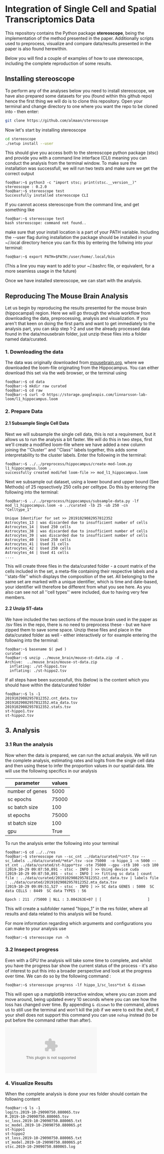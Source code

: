 # Integration of Single Cell and Spatial Transcriptomics Data

This repository contains the Python package **stereoscope**, being the implementation of the method presented in the
paper. Additionally scripts used to preprocess, visualize and compare data/results presented in the paper is also found
herewithin. 

Below you will find a couple of examples of how to use stereoscope, including the complete reproduction of some results. 

## Installing stereoscope
To perform any of the analyses below you need to install stereoscope, we have also prepared some datasets for you (found
within this github repo) hence the first thing we will do is to clone this repository. Open your terminal and change
directory to one where you want the repo to be cloned into - then enter:

```bash
git clone https://github.com/almaan/stereoscope 

```

Now let's start by installing stereoscope
```bash
cd stereoscope
./setup install --user

```
This should give you access both to the stereoscope python package (stsc) and provide you with a command line interface
(CLI) meaning you can conduct the analysis from the terminal window. To make sure the installation was successfull, we
will run two tests and make sure we get the correct output

```console
foo@bar:~$ python3 -c "import stsc; print(stsc.__version__)"
stereoscope : 0.2.0
foo@bar:~$ stereoscope test
Successfully installed stereoscope CLI
```
If you cannot access stereoscope from the command line, and get something like
```console
foo@bar:~$ stereoscope test
bash stereoscope: command not found..

```

make sure that your install location is a part of your PATH variable. Including the --user flag during installation the
package should be installed in your ~/.local directory hence
you can fix this by entering the follwing into your terminal:


```console
foo@bar:~$ export PATH=$PATH:/user/home/.local/bin
```
(This a line you may want to add to your ~/.bashrc file, or equivalent, for a more seamless usage in the future)

Once we have installed stereoscope, we can start with the analysis.


## Reproducing The Mouse Brain Analysis
Let us begin by reproducing the results presented for the mouse brain (hippocampal) region. Here we will go through the
whole workflow from downloading the data, preprocessing, analysis and visualization. If you aren't that keen on doing
the first parts and want to get immediately to the analysis part, you can skip step 1-2 and use the already processed
data found in the data/mousebrain folder, just unzip these files into a folder named data/curated.


### 1. Downloading the data
The data was originally downloaded from [mousebrain.org](http://mousebrain.org/tissues.html), where we downloaded the
loom-file originating from the Hippocampus. You can either download this set via the web browser, or the terminal using

```console
foo@bar:~$ cd data
foo@bar:~$ mkdir raw curated
foo@bar:~$ cd raw
foo@bar:~$ curl -O https://storage.googleapis.com/linnarsson-lab-loom/l1_hippocampus.loom  

```
### 2. Prepare Data

#### 2.1 Subsample Single Cell Data
Next we will subsample the single cell data, this is not a requirement, but it allows us to run the analysis a bit faster. We will
do this in two steps, first we'll create a modified loom-file where we have added a new column joining the ''Cluster''
and ''Class'' labels together, this adds some interpretability to the cluster labels. Enter the following in the
terminal:

```console
foo@bar:~$ ../../preprocess/hippocampus/create-mod-loom.py l1_hippocampus.loom .
successfully created modifed loom-file >> mod_l1_hippocampus.loom
```
Next we subsample out dataset, using a lower bound and upper bound (See Methods) of 25 repsectively 250 cells per celltype. Do this by
entering the following into the terminal:

```console
foo@bar:~$ ../../preprocess/hippocampus/subsample-data.py -lf mod_l1_hippocampus.loom -o ../curated -lb 25 -ub 250 -cn
"Celltype_1"

Unique Identifier for set >> 20191029082957812352            
Astrocytes_13 | was discarded due to insufficient number of cells
Astrocytes_14 | Used 250 cells                               
Astrocytes_38 | was discarded due to insufficient number of cells
Astrocytes_39 | was discarded due to insufficient number of cells
Astrocytes_40 | Used 250 cells                               
Astrocytes_41 | Used 31 cells
Astrocytes_42 | Used 250 cells
Astrocytes_44 | Used 41 cells
....

```
This will create three files in the data/curated folder - a count matrix of the cells included in the set, a meta-file
containing their respective labels and a ''stats-file'' which displays the composition of the set. All belonging to the
same set are marked with a unique identifier, which is time and date-based, your identifier will therefore be different
from what you see here. As you also can see not all ''cell types'' were included, due to having very few members. 

#### 2.2 Unzip ST-data
We have included the two sections of the mouse brain used in the paper as .tsv files in the repo, there is no need to
preprocess these - but we have zipped them to save some space. Unzip these files and place in the data/curated folder as
well - either interactively or for example entering the following into the terminal:

```console
foo@bar:~$ basename $( pwd )
curated
foo@bar:~$ unzip ../mouse_brain/mouse-st-data.zip -d .
Archive:  ../mouse_brain/mouse-st-data.zip
  inflating: ./st-hippo1.tsv         
  inflating: ./st-hippo2.tsv         
```

If all steps have been successfull, this (below) is the content which you should have within the data/curated folder

```console
foo@bar:~$ ls -1
20191029082957812352.cnt_data.tsv
20191029082957812352.mta_data.tsv
20191029082957812352.stats.tsv
st-hippo1.tsv
st-hippo2.tsv

```

## 3. Analysis

### 3.1 Run the analysis
Now when the data is prepared, we can run the actual analysis. We will run the complete analysis,  estimating rates and
logits from the single cell data and then using these to infer the proportion values in our spatial data. We will use
the following specifics in our analysis

| parameter | values |
| --- | --- |
| number of genes | 5000 |
| sc epochs | 75000 |
| sc batch size | 100 |
| st epochs | 75000
| st batch size | 100|
| gpu | True |

To run the analysis enter the following into your terminal

```console
foo@bar:~$ cd ../../res
foo@bar:~$ stereoscope run --sc_cnt ../data/curated/*cnt*.tsv --sc_labels ../data/curated/*mta*.tsv -sce 75000  -o hippo_1 -n 5000 --st_cnt ../data/curated/st-hippo*tsv -ste 75000 --gpu -stb 100 -scb 100
[2019-10-29 09:07:50,891 - stsc - INFO ] >> Using device cuda
[2019-10-29 09:07:50,891 - stsc - INFO ] >> fitting sc data | count file : ../data/curated/20191029082957812352.cnt_data.tsv | labels file : ../data/curated/20191029082957812352.mta_data.tsv                                                                                 
[2019-10-29 09:09:51,527 - stsc - INFO ] >> SC data GENES : 5000  SC data CELLS : 8449  SC data TYPES : 56

Epoch : 211  /75000 | NLL : 3.004263E+07 | [                     ]
```
This will create a subfolder named "hippo_1" in the res folder, where all results and data related to this analysis will
be found.

For more information regarding which arguments and configurations you can make to your analysis use
```console
foo@bar:~$ stereoscope run -h
```

### 3.2 Insepect progress
Even with a GPU the analysis will take some time to complete, and whilst you have the progress bar show the current
status of the process - it's also of interest to put this into a broader perspective and look at the progress
over time. We can do so by the following command :

```
foo@bar:~$ stereoscope progress -lf hippo_1/sc_loss*txt & disown

```
This will open up a matplotlib interactive window, where you can zoom and move around, being updated every 10 seconds where you can see how the loss has
changed over time. By appending ```& disown``` to the command, allows us to still use the terminal and won't kill the job
if we were to exit the shell, if your shell does not support this command you can use ```nohup``` instead (to be put before
the command rather than after).

![alt text](linktoimg.com "Progress")

### 4. Visualize Results
When the complete analysis is done your res folder should contain the following content
```console
foo@bar:~$ ls -1
logits.2019-10-29090750.880065.tsv
R.2019-10-29090750.880065.tsv
sc_loss.2019-10-29090750.880065.txt
sc_model.2019-10-29090750.880065.pt
st-hippo1
st-hippo2
st_loss.2019-10-29090750.880065.txt
st_model.2019-10-29090750.880065.pt
stsc.2019-10-29090750.880065.log
```

